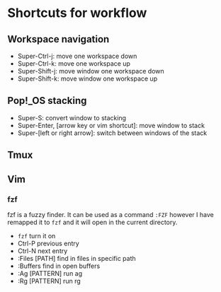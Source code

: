 # Shortcuts for workflow

## Workspace navigation

- Super-Ctrl-j: move one workspace down
- Super-Ctrl-k: move one workspace up
- Super-Shift-j: move window one workspace down
- Super-Shift-k: move window one workspace up

## Pop!\_OS stacking

- Super-S: convert window to stacking
- Super-Enter, [arrow key or vim shortcut]: move window to stack
- Super-[left or right arrow]: switch between windows of the stack

## Tmux


## Vim

### fzf

fzf is a fuzzy finder. It can be used as a command `:FZF` however I have remapped it to `fzf` and it will open in the current directory.

- `fzf` turn it on
- Ctrl-P previous entry
- Ctrl-N next entry
- :Files [PATH] find in files in specific path
- :Buffers find in open buffers
- :Ag [PATTERN] run ag
- :Rg [PATTERN] run rg
